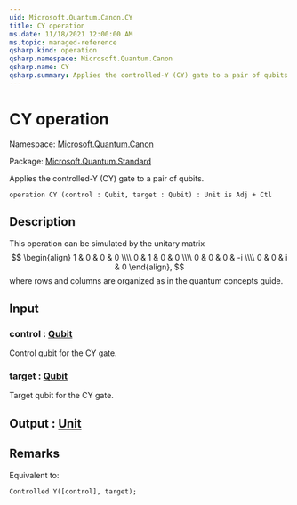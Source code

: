 ```yaml
---
uid: Microsoft.Quantum.Canon.CY
title: CY operation
ms.date: 11/18/2021 12:00:00 AM
ms.topic: managed-reference
qsharp.kind: operation
qsharp.namespace: Microsoft.Quantum.Canon
qsharp.name: CY
qsharp.summary: Applies the controlled-Y (CY) gate to a pair of qubits.
---
```


# CY operation

Namespace: [Microsoft.Quantum.Canon](xref:Microsoft.Quantum.Canon)

Package: [Microsoft.Quantum.Standard](https://nuget.org/packages/Microsoft.Quantum.Standard)


Applies the controlled-Y (CY) gate to a pair of qubits.

```qsharp
operation CY (control : Qubit, target : Qubit) : Unit is Adj + Ctl
```


## Description

This operation can be simulated by the unitary matrix$$\begin{align}1 & 0 & 0 & 0 \\\\0 & 1 & 0 & 0 \\\\0 & 0 & 0 & -i \\\\0 & 0 & i & 0\end{align},$$where rows and columns are organized as in the quantum concepts guide.

## Input

### control : [Qubit](xref:microsoft.quantum.qsharp.valueliterals#qubit-literals)

Control qubit for the CY gate.


### target : [Qubit](xref:microsoft.quantum.qsharp.valueliterals#qubit-literals)

Target qubit for the CY gate.



## Output : [Unit](xref:microsoft.quantum.qsharp.valueliterals#unit-literal)



## Remarks

Equivalent to:```qsharpControlled Y([control], target);```